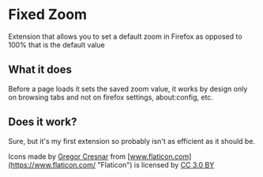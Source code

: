# Fixed Zoom

Extension that allows you to set a default zoom in Firefox as opposed to 100% that is the default value

## What it does

Before a page loads it sets the saved zoom value, it works by design only on browsing tabs and not on
firefox settings, about:config, etc.

## Does it work?

Sure, but it's my first extension so probably isn't as efficient as it should be.


Icons made by [Gregor Cresnar](https://www.flaticon.com/authors/gregor-cresnar "Gregor Cresnar") from [www.flaticon.com](https://www.flaticon.com/ "Flaticon") is licensed by [CC 3.0 BY](http://creativecommons.org/licenses/by/3.0/ "Creative Commons BY 3.0")